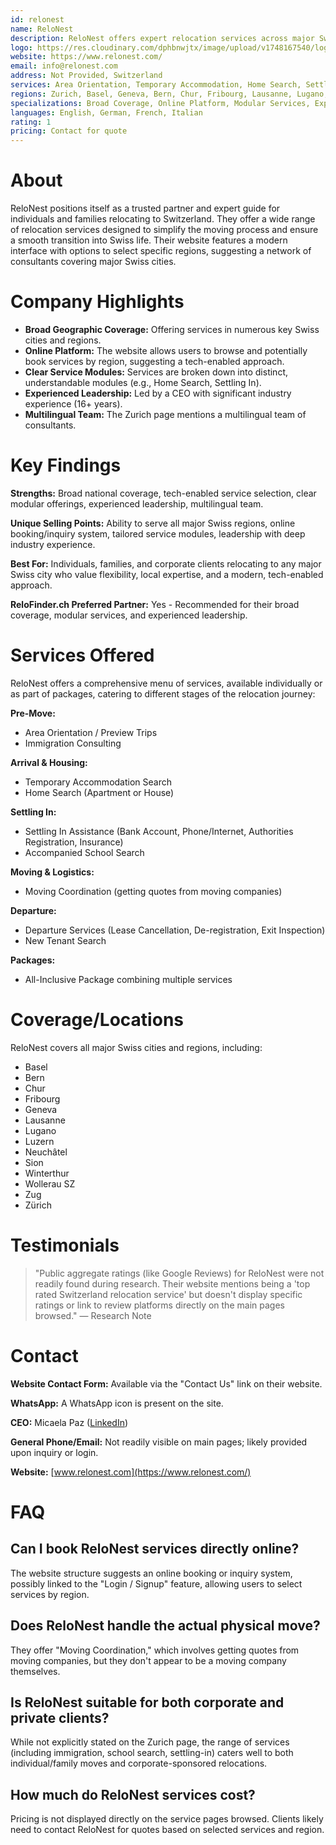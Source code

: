 ```yaml
---
id: relonest
name: ReloNest
description: ReloNest offers expert relocation services across major Swiss cities like Zurich, Basel, Geneva, Bern, and more, providing tailored support for individuals and families moving to Switzerland.
logo: https://res.cloudinary.com/dphbnwjtx/image/upload/v1748167540/logo-relonest-v1_80-1725639366_1_jtctq8.webp
website: https://www.relonest.com/
email: info@relonest.com
address: Not Provided, Switzerland
services: Area Orientation, Temporary Accommodation, Home Search, Settling In, School Search, Immigration Consulting, Moving Coordination, Departure Services, All-Inclusive Package, New Tenant Search
regions: Zurich, Basel, Geneva, Bern, Chur, Fribourg, Lausanne, Lugano, Luzern, Neuchatel, Sion, Winterthur, Wollerau-sz, Zug
specializations: Broad Coverage, Online Platform, Modular Services, Experienced Leadership, Multilingual Team
languages: English, German, French, Italian
rating: 1
pricing: Contact for quote
---
```


# About
ReloNest positions itself as a trusted partner and expert guide for individuals and families relocating to Switzerland. They offer a wide range of relocation services designed to simplify the moving process and ensure a smooth transition into Swiss life. Their website features a modern interface with options to select specific regions, suggesting a network of consultants covering major Swiss cities.

# Company Highlights
- **Broad Geographic Coverage:** Offering services in numerous key Swiss cities and regions.
- **Online Platform:** The website allows users to browse and potentially book services by region, suggesting a tech-enabled approach.
- **Clear Service Modules:** Services are broken down into distinct, understandable modules (e.g., Home Search, Settling In).
- **Experienced Leadership:** Led by a CEO with significant industry experience (16+ years).
- **Multilingual Team:** The Zurich page mentions a multilingual team of consultants.

# Key Findings
**Strengths:** Broad national coverage, tech-enabled service selection, clear modular offerings, experienced leadership, multilingual team.

**Unique Selling Points:** Ability to serve all major Swiss regions, online booking/inquiry system, tailored service modules, leadership with deep industry experience.

**Best For:** Individuals, families, and corporate clients relocating to any major Swiss city who value flexibility, local expertise, and a modern, tech-enabled approach.

**ReloFinder.ch Preferred Partner:** Yes - Recommended for their broad coverage, modular services, and experienced leadership.

# Services Offered
ReloNest offers a comprehensive menu of services, available individually or as part of packages, catering to different stages of the relocation journey:

**Pre-Move:**
- Area Orientation / Preview Trips
- Immigration Consulting

**Arrival & Housing:**
- Temporary Accommodation Search
- Home Search (Apartment or House)

**Settling In:**
- Settling In Assistance (Bank Account, Phone/Internet, Authorities Registration, Insurance)
- Accompanied School Search

**Moving & Logistics:**
- Moving Coordination (getting quotes from moving companies)

**Departure:**
- Departure Services (Lease Cancellation, De-registration, Exit Inspection)
- New Tenant Search

**Packages:**
- All-Inclusive Package combining multiple services

# Coverage/Locations
ReloNest covers all major Swiss cities and regions, including:
- Basel
- Bern
- Chur
- Fribourg
- Geneva
- Lausanne
- Lugano
- Luzern
- Neuchâtel
- Sion
- Winterthur
- Wollerau SZ
- Zug
- Zürich

# Testimonials
> "Public aggregate ratings (like Google Reviews) for ReloNest were not readily found during research. Their website mentions being a 'top rated Switzerland relocation service' but doesn't display specific ratings or link to review platforms directly on the main pages browsed."
> — Research Note

# Contact
**Website Contact Form:** Available via the "Contact Us" link on their website.

**WhatsApp:** A WhatsApp icon is present on the site.

**CEO:** Micaela Paz ([LinkedIn](https://ch.linkedin.com/in/micaela-paz-ch1965/en))

**General Phone/Email:** Not readily visible on main pages; likely provided upon inquiry or login.

**Website:** [www.relonest.com](https://www.relonest.com/)

# FAQ
## Can I book ReloNest services directly online?
The website structure suggests an online booking or inquiry system, possibly linked to the "Login / Signup" feature, allowing users to select services by region.

## Does ReloNest handle the actual physical move?
They offer "Moving Coordination," which involves getting quotes from moving companies, but they don't appear to be a moving company themselves.

## Is ReloNest suitable for both corporate and private clients?
While not explicitly stated on the Zurich page, the range of services (including immigration, school search, settling-in) caters well to both individual/family moves and corporate-sponsored relocations.

## How much do ReloNest services cost?
Pricing is not displayed directly on the service pages browsed. Clients likely need to contact ReloNest for quotes based on selected services and region. 
